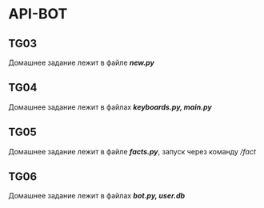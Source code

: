 # API-BOT
## TG03
Домашнее задание лежит в файле ***new.py***
## TG04
Домашнее задание лежит в файлах ***keyboards.py, main.py***
## TG05
Домашнее задание лежит в файле ***facts.py***, запуск через команду */fact*
## TG06
Домашнее задание лежит в файлах ***bot.py, user.db***
 
